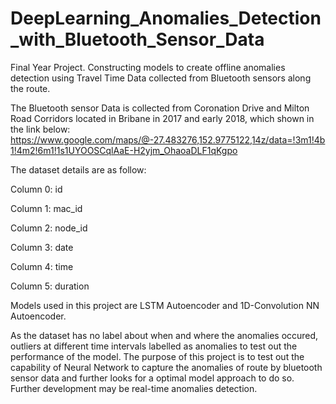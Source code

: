 # DeepLearning_Anomalies_Detection_with_Bluetooth_Sensor_Data
Final Year Project. Constructing models to create offline anomalies detection using Travel Time Data collected from Bluetooth sensors along the route.

The Bluetooth sensor Data is collected from Coronation Drive and Milton Road Corridors located in Bribane in 2017 and early 2018, which shown in the link below:
https://www.google.com/maps/@-27.483276,152.9775122,14z/data=!3m1!4b1!4m2!6m1!1s1UYOOSCqlAaE-H2yjm_OhaoaDLF1qKgpo

The dataset details are as follow:

Column 0: id

Column 1: mac_id

Column 2: node_id

Column 3: date 

Column 4: time

Column 5: duration

Models used in this project are LSTM Autoencoder and 1D-Convolution NN Autoencoder.

As the dataset has no label about when and where the anomalies occured, outliers at different time intervals labelled as anomalies to test out the performance of the model.
The purpose of this project is to test out the capability of Neural Network to capture the anomalies of route by bluetooth sensor data and further looks for a optimal model approach to do so.
Further development may be real-time anomalies detection.


